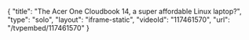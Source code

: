 {
    "title": "The Acer One Cloudbook 14, a super affordable Linux laptop?",
    "type": "solo",
    "layout": "iframe-static",
    "videoId": "117461570",
    "url": "\/tvpembed\/117461570"
}
